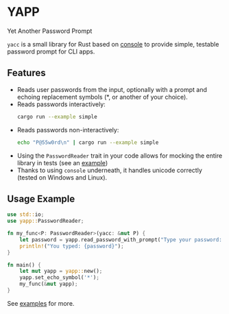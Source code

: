 # YAPP

Yet Another Password Prompt

`yacc` is a small library for Rust based on
[console](https://github.com/console-rs/console) to provide simple,
testable password prompt for CLI apps.

## Features

* Reads user passwords from the input, optionally with a prompt and
  echoing replacement symbols (*, or another of your choice).
* Reads passwords interactively:
  ```bash
  cargo run --example simple
  ```
* Reads passwords non-interactively:
  ```bash
  echo "P@55w0rd\n" | cargo run --example simple
  ```
* Using the `PasswordReader` trait in your code allows for mocking the
  entire library in tests (see an [example](examples/mock_yacc.rs))
* Thanks to using `console` underneath, it handles unicode correctly
  (tested on Windows and Linux).

## Usage Example

```rust
use std::io;
use yapp::PasswordReader;

fn my_func<P: PasswordReader>(yacc: &mut P) {
    let password = yapp.read_password_with_prompt("Type your password: ").unwrap();
    println!("You typed: {password}");
}

fn main() {
    let mut yapp = yapp::new();
    yapp.set_echo_symbol('*');
    my_func(&mut yapp);
}
```

See [examples](examples/) for more.
